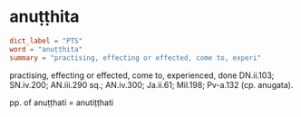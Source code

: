 # anuṭṭhita

``` toml
dict_label = "PTS"
word = "anuṭṭhita"
summary = "practising, effecting or effected, come to, experi"
```

practising, effecting or effected, come to, experienced, done DN.ii.103; SN.iv.200; AN.iii.290 sq.; AN.iv.300; Ja.ii.61; Mil.198; Pv\-a.132 (cp. anugata).

pp. of anuṭṭhati = anutiṭṭhati

